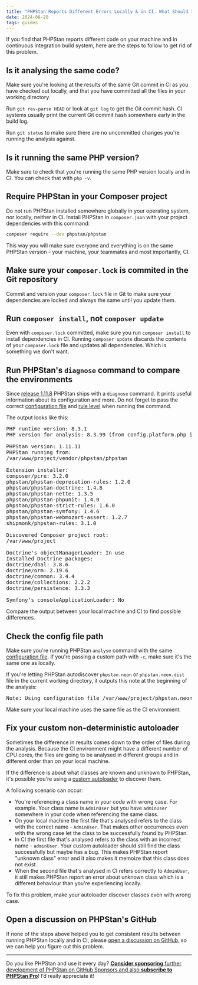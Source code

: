 ```yaml
---
title: "PHPStan Reports Different Errors Locally & in CI. What Should I Do?"
date: 2024-08-20
tags: guides
---
```


If you find that PHPStan reports different code on your machine and in continuous integration build system, here are the steps to follow to get rid of this problem.

Is it analysing the same code?
------------------

Make sure you're looking at the results of the same Git commit in CI as you have checked out locally, and that you have committed all the files in your working directory.

Run `git rev-parse HEAD` or look at `git log` to get the Git commit hash. CI systems usually print the current Git commit hash somewhere early in the build log.

Run `git status` to make sure there are no uncommitted changes you're running the analysis against.

Is it running the same PHP version?
------------------

Make sure to check that you're running the same PHP version locally and in CI. You can check that with `php -v`.


Require PHPStan in your Composer project
------------------

Do not run PHPStan installed somewhere globally in your operating system, nor locally, neither in CI. Install PHPStan in `composer.json` with your project dependencies with this command:

```bash
composer require --dev phpstan/phpstan
```

This way you will make sure everyone and everything is on the same PHPStan version - your machine, your teammates and most importantly, CI.

Make sure your `composer.lock` is commited in the Git repository
------------------

Commit and version your `composer.lock` file in Git to make sure your dependencies are locked and always the same until you update them.


Run `composer install`, not `composer update`
------------------

Even with `composer.lock` committed, make sure you run `composer install` to install dependencies in CI. Running `composer update` discards the contents of your `composer.lock` file and updates all dependencies. Which is something we don't want.


Run PHPStan's `diagnose` command to compare the environments
------------------

Since [release 1.11.8](https://github.com/phpstan/phpstan/releases/tag/1.11.8) PHPStan ships with a `diagnose` command. It prints useful information about its configuration and more. Do not forget to pass the correct [configuration file](/config-reference) and [rule level](/user-guide/rule-levels) when running the command.

The output looks like this:

<pre class="font-mono text-sm">
<span class="text-green-500">PHP runtime version:</span> 8.3.1
<span class="text-green-500">PHP version for analysis:</span> 8.3.99 (from config.platform.php in composer.json)

<span class="text-green-500">PHPStan version:</span> 1.11.11
<span class="text-green-500">PHPStan running from:</span>
/var/www/project/vendor/phpstan/phpstan

<span class="text-green-500">Extension installer:</span>
composer/pcre: 3.2.0
phpstan/phpstan-deprecation-rules: 1.2.0
phpstan/phpstan-doctrine: 1.4.8
phpstan/phpstan-nette: 1.3.5
phpstan/phpstan-phpunit: 1.4.0
phpstan/phpstan-strict-rules: 1.6.0
phpstan/phpstan-symfony: 1.4.6
phpstan/phpstan-webmozart-assert: 1.2.7
shipmonk/phpstan-rules: 3.1.0

<span class="text-green-500">Discovered Composer project root:</span>
/var/www/project

<span class="text-green-500">Doctrine's objectManagerLoader:</span> In use
Installed Doctrine packages:
doctrine/dbal: 3.8.6
doctrine/orm: 2.19.6
doctrine/common: 3.4.4
doctrine/collections: 2.2.2
doctrine/persistence: 3.3.3

<span class="text-green-500">Symfony's consoleApplicationLoader:</span> No
</pre>

Compare the output between your local machine and CI to find possible differences.

Check the config file path
------------------

Make sure you're running PHPStan `analyse` command with the same [configuration file](/config-reference). If you're passing a custom path with `-c`, make sure it's the same one as locally.

If you're letting PHPStan autodiscover `phpstan.neon` or `phpstan.neon.dist` file in the current working directory, it outputs this note at the beginning of the analysis:

<pre class="font-mono text-sm">
Note: Using configuration file /var/www/project/phpstan.neon.
</pre>

Make sure your local machine uses the same file as the CI environment.

Fix your custom non-deterministic autoloader
------------------

Sometimes the difference in results comes down to the order of files during the analysis. Because the CI environment might have a different number of CPU cores, the files are going to be analysed in different groups and in different order than on your local machine.

If the difference is about what classes are known and unknown to PHPStan, it's possible you're using a [custom autoloader](/user-guide/discovering-symbols#custom-autoloader) to discover them.

A following scenario can occur:

* You're referencing a class name in your code with wrong case. For example. Your class name is `AdminUser` but you have `adminUser` somewhere in your code when referencing the same class.
* On your local machine the first file that's analysed refers to the class with the correct name - `AdminUser`. That makes other occurrences even with the wrong case let the class to be successfully found by PHPStan.
* In CI the first file that's analysed refers to the class with an incorrect name - `adminUser`. Your custom autoloader should still find the class successfully but maybe has a bug. This makes PHPStan report "unknown class" error and it also makes it memoize that this class does not exist.
* When the second file that's analysed in CI refers correctly to `AdminUser`, it still makes PHPStan report an error about unknown class which is a different behaviour than you're experiencing locally.

To fix this problem, make your autoloader discover classes even with wrong case.

Open a discussion on PHPStan's GitHub
------------------

If none of the steps above helped you to get consistent results between running PHPStan locally and in CI, please [open a discussion on GitHub,](https://github.com/phpstan/phpstan/discussions/new?category=support) so we can help you figure out this problem.


---

Do you like PHPStan and use it every day? [**Consider sponsoring** further development of PHPStan on GitHub Sponsors and also **subscribe to PHPStan Pro**](/sponsor)! I’d really appreciate it!

